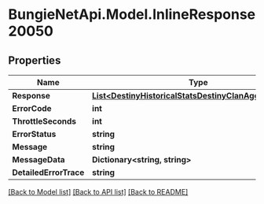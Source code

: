 
# BungieNetApi.Model.InlineResponse20050

## Properties

Name | Type | Description | Notes
------------ | ------------- | ------------- | -------------
**Response** | [**List&lt;DestinyHistoricalStatsDestinyClanAggregateStat&gt;**](DestinyHistoricalStatsDestinyClanAggregateStat.md) |  | [optional] 
**ErrorCode** | **int** |  | [optional] 
**ThrottleSeconds** | **int** |  | [optional] 
**ErrorStatus** | **string** |  | [optional] 
**Message** | **string** |  | [optional] 
**MessageData** | **Dictionary&lt;string, string&gt;** |  | [optional] 
**DetailedErrorTrace** | **string** |  | [optional] 

[[Back to Model list]](../README.md#documentation-for-models)
[[Back to API list]](../README.md#documentation-for-api-endpoints)
[[Back to README]](../README.md)

